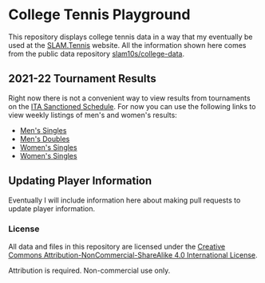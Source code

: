 # College Tennis Playground

This repository displays college tennis data in a way that my eventually be used at the <a href="https://www.slam.tennis/teams/rankings.asp" target="_blank">SLAM.Tennis</a> website. All the information shown here comes from the public data repository <a href="https://github.com/slam10s/college-data" target="_blank">slam10s/college-data</a>.

## 2021-22 Tournament Results

Right now there is not a convenient way to view results from tournaments on the <a href="https://www.wearecollegetennis.com/2021/09/02/2021-22-ita-sanctioned-tournaments/#wk42" target="_blank">ITA Sanctioned Schedule</a>. For now you can use the following links to view weekly listings of men's and women's results:

- [Men's Singles](#)
- [Men's Doubles](#)
- [Women's Singles](#)
- [Women's Singles](#)

## Updating Player Information

Eventually I will include information here about making pull requests to update player information.

### License

All data and files in this repository are licensed under the <a href="http://creativecommons.org/licenses/by-nc-sa/4.0/" target="_blank">Creative Commons Attribution-NonCommercial-ShareAlike 4.0 International License</a>.

Attribution is required. Non-commercial use only.
